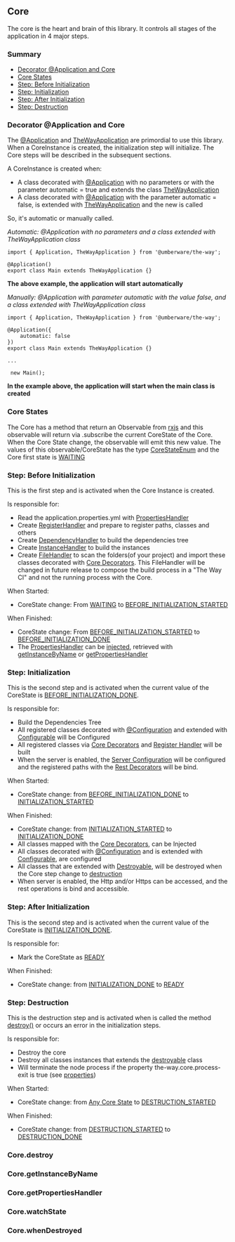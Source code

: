 ## Core

The core is the heart and brain of this library. It controls all stages of the application in 4 major steps.

### Summary

 - [Decorator @Application and Core](#decorator-application-and-core)
 - [Core States](#core-states)
 - [Step: Before Initialization](#step-before-initialization)
 - [Step: Initialization](#step-before-initialization)
 - [Step: After Initialization](#step-before-initialization)
 - [Step: Destruction](#step-destruction)

### Decorator @Application and Core

The [@Application](../decorator/core-decorators.md#application) and [TheWayApplication](the-way-application.md) are primordial to use this library.
When a CoreInstance is created, the initialization step will initialize. The Core steps will be described in the subsequent sections.

A CoreInstance is created when:

 - A class decorated with [@Application](../decorator/core-decorators.md#application) with no parameters or with the parameter automatic = true and extends the class [TheWayApplication](the-way-application.md)
 - A class decorated with [@Application](../decorator/core-decorators.md#application) with the parameter automatic = false, is extended with [TheWayApplication](the-way-application.md) and the new is called

So, it's automatic or manually called.

*Automatic: @Application with no parameters and a class extended with TheWayApplication class*

    import { Application, TheWayApplication } from '@umberware/the-way';

    @Application()
    export class Main extends TheWayApplication {}

**The above example, the application will start automatically**


*Manually: @Application with parameter automatic with the value false, and a class extended with TheWayApplication class*

    import { Application, TheWayApplication } from '@umberware/the-way';

    @Application({
        automatic: false
    })
    export class Main extends TheWayApplication {}

    ...

     new Main();

**In the example above, the application will start when the main class is created**

### Core States

The Core has a method that return an Observable from [rxjs](https://rxjs-dev.firebaseapp.com/) and this observable will return via .subscribe the current CoreState of the Core.
When the Core State change, the observable will emit this new value.
The values of this observable/CoreState has the type [CoreStateEnum](core-state-enum.md) and the Core first state is [WAITING](core-state-enum.md#WAITING)

### Step: Before Initialization

This is the first step and is activated when the Core Instance is created.

Is responsible for:

- Read the application.properties.yml with [PropertiesHandler](../handler/properties-handler.md)
- Create [RegisterHandler](../handler/register-handler.md) and prepare to register paths, classes and others
- Create [DependencyHandler](../handler/dependency-handler.md) to build the dependencies tree
- Create [InstanceHandler](../handler/instance-handler.md) to build the instances
- Create [FileHandler](../handler/file-handler.md) to scan the folders(of your project) and import these classes decorated with [Core Decorators](../decorator/core-decorators.md). This FileHandler will be changed in future release to compose the build process in a "The Way CI" and not the running process with the Core.

When Started:

 - CoreState change: From [WAITING](core-state-enum.md#WAITING) to [BEFORE_INITIALIZATION_STARTED](core-state-enum.md#BEFORE_INITIALIZATION_STARTED)

When Finished:

 - CoreState change: From [BEFORE_INITIALIZATION_STARTED](core-state-enum.md#BEFORE_INITIALIZATION_STARTED) to [BEFORE_INITIALIZATION_DONE](core-state-enum.md#BEFORE_INITIALIZATION_DONE)
 - The [PropertiesHandler](../handler/properties-handler.md) can be [injected](../decorator/core-decorators.md#inject), retrieved with [getInstanceByName](#coregetinstancebyname) or [getPropertiesHandler](#coregetpropertieshandler)


### Step: Initialization

This is the second step and is activated when the current value of the CoreState is [BEFORE_INITIALIZATION_DONE](core-state-enum.md#BEFORE_INITIALIZATION_DONE).

Is responsible for:

 - Build the Dependencies Tree
 - All registered classes decorated with [@Configuration](../decorator/core-decorators.md#configuration) and extended with [Configurable](../configuration/configurable.md) will be Configured
 - All registered classes via [Core Decorators](../decorator/core-decorators.md) and [Register Handler](../handler/register-handler.md) will be built
 - When the server is enabled, the [Server Configuration](../configuration/server-configuration.md) will be configured and the registered paths with the [Rest Decorators](../decorator/rest-decorators.md) will be bind.

When Started:

  - CoreState change: from [BEFORE_INITIALIZATION_DONE](core-state-enum.md#BEFORE_INITIALIZATION_DONE) to [INITIALIZATION_STARTED](core-state-enum.md#initialization_started)

When Finished:

  - CoreState change: from [INITIALIZATION_STARTED](core-state-enum.md#INITIALIZATION_STARTED) to [INITIALIZATION_DONE](core-state-enum.md#INITIALIZATION_DONE)
  - All classes mapped with the [Core Decorators](../decorator/core-decorators.md), can be Injected
  - All classes decorated with [@Configuration](../decorator/core-decorators.md#configuration) and is extended with [Configurable](../configuration/configurable.md), are configured
  - All classes that are extended with [Destroyable](../configuration/destroyable.md), will be destroyed when the Core step change to [destruction](#step-desctruction)
  - When server is enabled, the Http and/or Https can be accessed, and the rest operations is bind and accessible.

### Step: After Initialization

This is the second step and is activated when the current value of the CoreState is [INITIALIZATION_DONE](core-state-enum.md#INITIALIZATION_DONE).

Is responsible for:

 - Mark the CoreState as [READY](core-state-enum.md#READY)

When Finished:

- CoreState change: from [INITIALIZATION_DONE](core-state-enum.md#INITIALIZATION_DONE) to [READY](core-state-enum.md#READY)

### Step: Destruction

This is the destruction step and is activated when is called the method [destroy()](#coredestroy) or occurs an error in the initialization steps.

Is responsible for:

- Destroy the core
- Destroy all classes instances that extends the [destroyable](../configuration/destroyable.md) class
- Will terminate the node process if the property the-way.core.process-exit is true (see [properties](application-properties.md))

When Started:

- CoreState change: from [Any Core State](core-state-enum.md) to [DESTRUCTION_STARTED](core-state-enum.md#destruction_started)

When Finished:

- CoreState change: from [DESTRUCTION_STARTED](core-state-enum.md#DESTRUCTION_STARTED) to [DESTRUCTION_DONE](core-state-enum.md#destruction_done)

### Core.destroy

### Core.getInstanceByName

### Core.getPropertiesHandler

### Core.watchState

### Core.whenDestroyed



